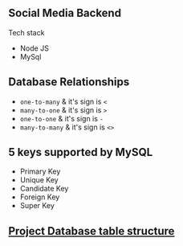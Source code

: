 ## Social Media Backend 

Tech stack

* Node JS
* MySql


## Database Relationships

* `one-to-many` & it's sign is `<`
* `many-to-one` & it's sign is `>`
* `one-to-one` & it's sign is `-`
* `many-to-many` & it's sign is `<>`

## 5 keys supported by MySQL

* Primary Key
* Unique Key
* Candidate Key
* Foreign Key
* Super Key

## [Project Database table structure](./dbtable.md) 
